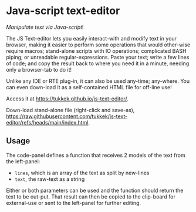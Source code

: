 # Java-script text-editor
*Manipulate text via Java-script*!

The JS Text-editor lets you easily interact-with and modify text in your browser, making it easier to perform some operations that would other-wise require macros; stand-alone scripts with IO operations;  complicated BASH piping; or unreadable regular-expressions. Paste your text; write a few lines of code; and copy the result back to where you need it in a minute, needing only a browser-tab to do it!

Unlike any IDE or RTE plug-in, it can also be used any-time; any-where. You can even down-load it as a self-contained HTML file for off-line use!

Access it at https://tukkek.github.io/js-text-editor/.

Down-load stand-alone file (right-click and save-as), https://raw.githubusercontent.com/tukkek/js-text-editor/refs/heads/main/index.html.

## Usage
The code-panel defines a function that receives 2 models of the text from the left-panel:
* `lines`, which is an array of the text as split by new-lines
* `text`, the raw-text as a string

Either or both parameters can be used and the function should return the text to be out-put. That result can then be copied to the clip-board for external-use or sent to the left-panel for further editing.

